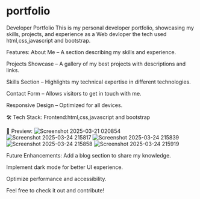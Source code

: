 # portfolio
 Developer Portfolio
This is my personal developer portfolio, showcasing my skills, projects, and experience as a Web devloper the tech used html,css,javascript and bootstrap.

 Features:
About Me – A section describing my skills and experience.

Projects Showcase – A gallery of my best projects with descriptions and links.

Skills Section – Highlights my technical expertise in different technologies.

Contact Form – Allows visitors to get in touch with me.

Responsive Design – Optimized for all devices.

🛠 Tech Stack:
Frontend:html,css,javascript and bootstrap

📸 Preview:
![Screenshot 2025-03-21 020854](https://github.com/user-attachments/assets/6576608f-4fc3-4c12-851e-d36a8a9a8dda)
![Screenshot 2025-03-24 215817](https://github.com/user-attachments/assets/ed0d3880-becc-4da9-9d38-9cde9c10ce97)
![Screenshot 2025-03-24 215839](https://github.com/user-attachments/assets/0c974d03-1e94-4e6d-9efe-6ce74bfa6746)
![Screenshot 2025-03-24 215858](https://github.com/user-attachments/assets/70f31f22-0715-438b-8993-7ef6ac7b4780)
![Screenshot 2025-03-24 215919](https://github.com/user-attachments/assets/0b09e3c9-9f7c-4145-83fc-cce98f1705cd)

 Future Enhancements:
Add a blog section to share my knowledge.

Implement dark mode for better UI experience.

Optimize performance and accessibility.

Feel free to check it out and contribute! 
